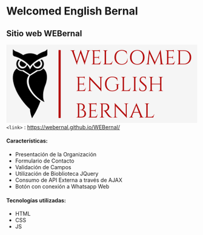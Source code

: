 #  Welcomed English Bernal
## Sitio web WEBernal
![Welcomed English Bernal](/imagenes/logoPNG.png)
`<link>` : <https://webernal.github.io/WEBernal/>


#### Características:

- Presentación de la Organización
- Formulario de Contacto
- Validación de Campos
- Utilización de Bioblioteca JQuery
- Consumo de API Externa a través de AJAX
- Botón con conexión a Whatsapp Web

#### Tecnologías utilizadas:
- HTML
- CSS
- JS

